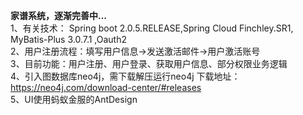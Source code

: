 <b>家谱系统，逐渐完善中... </b><br>
1、有关技术： Spring boot 2.0.5.RELEASE,Spring Cloud Finchley.SR1, MyBatis-Plus 3.0.7.1 ,Oauth2 <br>
2、用户注册流程：填写用户信息->发送激活邮件->用户激活账号 <br>
3、目前功能：用户注册、用户登录、获取用户信息、部分权限业务逻辑<br>
4、引入图数据库neo4j，需下载解压运行neo4j 下载地址：https://neo4j.com/download-center/#releases <br>
5、UI使用蚂蚁金服的AntDesign 

